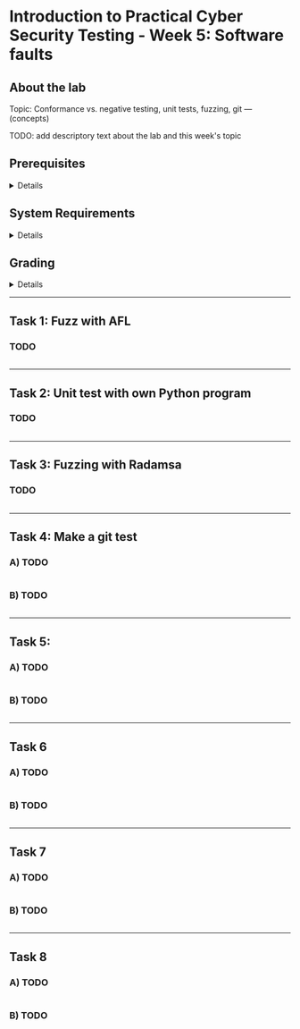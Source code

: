 Introduction to Practical Cyber Security Testing - Week 5: Software faults
====


## About the lab

Topic: Conformance vs. negative testing, unit tests, fuzzing, git — (concepts)

TODO: add descriptory text about the lab and this week's topic


## Prerequisites

<details><summary>Details</summary>

* TODO: describe required knowledge to complete this week's tasks

</details>


## System Requirements

<details><summary>Details</summary>

* TODO: what tools or features are required to complete this week's tasks

</details>


## Grading

<details><summary>Details</summary>

This course uses GitHub Classroom with Autograding, meaning that your assignments are automatically graded! To find out your score, check the results of github actions after pushing your answers. No cheating!

Task #|Grade/Level|Description|
-----|:---:|-----------|
Task 1 | 1 | TODO: brief task descriptions and what each grade requires

</details>

---


## Task 1: Fuzz with AFL

### TODO

```

```

---

## Task 2: Unit test with own Python program

### TODO

```

```

---

## Task 3: Fuzzing with Radamsa

### TODO

```

```

---

## Task 4: Make a git test

### A) TODO
```

```

### B) TODO
```

```

---

## Task 5: 

### A) TODO
```

```

### B) TODO
```

```

---

## Task 6

### A) TODO
```

```

### B) TODO
```

```

---

## Task 7

### A) TODO
```

```

### B) TODO
```

```

---

## Task 8

### A) TODO
```

```

### B) TODO
```

```
